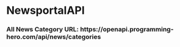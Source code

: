 # NewsportalAPI

<h3>All News Category
URL: https://openapi.programming-hero.com/api/news/categories</h3>
